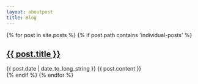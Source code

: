```yaml
---
layout: aboutpost
title: Blog
---
```

{% for post in site.posts %}
{% if post.path contains 'individual-posts' %}
  <article>
    <h2>
      <a href="{{ post.url }}">
        {{ post.title }}
      </a>
    </h2>
    <time datetime="{{ post.date | date: "%Y-%m-%d" }}">{{ post.date | date_to_long_string }}</time>
    {{ post.content }}
  </article>
{% endif %} 
{% endfor %}